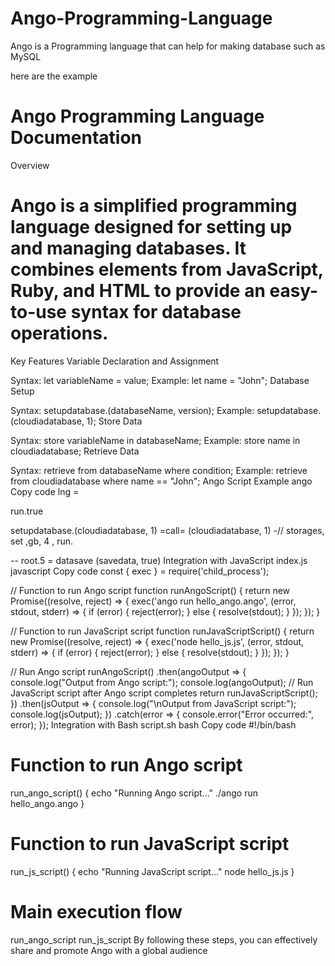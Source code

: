 # Ango-Programming-Language
Ango is a Programming language that can help for making database such as MySQL

here are the example 

# Ango Programming Language Documentation
Overview
# Ango is a simplified programming language designed for setting up and managing databases. It combines elements from JavaScript, Ruby, and HTML to provide an easy-to-use syntax for database operations.

Key Features
Variable Declaration and Assignment

Syntax: let variableName = value;
Example: let name = "John";
Database Setup

Syntax: setupdatabase.(databaseName, version);
Example: setupdatabase.(cloudiadatabase, 1);
Store Data

Syntax: store variableName in databaseName;
Example: store name in cloudiadatabase;
Retrieve Data

Syntax: retrieve from databaseName where condition;
Example: retrieve from cloudiadatabase where name == "John";
Ango Script Example
ango
Copy code
lng = <ango>

run.true

setupdatabase.(cloudiadatabase, 1)
=call= (cloudiadatabase, 1) -// storages, set ,gb, 4 , run.

-<savedata>-
root.5 = datasave
(savedata, true)
Integration with JavaScript
index.js
javascript
Copy code
const { exec } = require('child_process');

// Function to run Ango script
function runAngoScript() {
  return new Promise((resolve, reject) => {
    exec('ango run hello_ango.ango', (error, stdout, stderr) => {
      if (error) {
        reject(error);
      } else {
        resolve(stdout);
      }
    });
  });
}

// Function to run JavaScript script
function runJavaScriptScript() {
  return new Promise((resolve, reject) => {
    exec('node hello_js.js', (error, stdout, stderr) => {
      if (error) {
        reject(error);
      } else {
        resolve(stdout);
      }
    });
  });
}

// Run Ango script
runAngoScript()
  .then(angoOutput => {
    console.log("Output from Ango script:");
    console.log(angoOutput);
    // Run JavaScript script after Ango script completes
    return runJavaScriptScript();
  })
  .then(jsOutput => {
    console.log("\nOutput from JavaScript script:");
    console.log(jsOutput);
  })
  .catch(error => {
    console.error("Error occurred:", error);
  });
Integration with Bash
script.sh
bash
Copy code
#!/bin/bash

# Function to run Ango script
run_ango_script() {
    echo "Running Ango script..."
    ./ango run hello_ango.ango
}

# Function to run JavaScript script
run_js_script() {
    echo "Running JavaScript script..."
    node hello_js.js
}

# Main execution flow
run_ango_script
run_js_script
By following these steps, you can effectively share and promote Ango with a global audience
